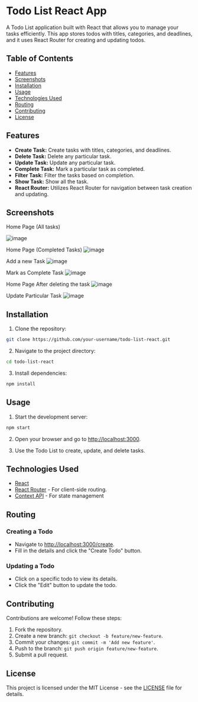 # Todo List React App

A Todo List application built with React that allows you to manage your tasks efficiently. This app stores todos with titles, categories, and deadlines, and it uses React Router for creating and updating todos.

## Table of Contents

- [Features](#features)
- [Screenshots](#screenshots)
- [Installation](#installation)
- [Usage](#usage)
- [Technologies Used](#technologies-used)
- [Routing](#routing)
- [Contributing](#contributing)
- [License](#license)


## Features

- **Create Task:** Create tasks with titles, categories, and deadlines.
- **Delete Task:** Delete any particular task.
- **Update Task:** Update any particular task.
- **Complete Task:** Mark a particular task as completed.
- **Filter Task:** Filter the tasks based on completion.
- **Show Task:** Show all the task.
- **React Router:** Utilizes React Router for navigation between task creation and updating.


## Screenshots

Home Page (All tasks)

![image](https://github.com/utkarshgupta04092003/react-todo-list/assets/63789702/68d0f25d-c783-44f0-b42e-6b2ee5f42bea)

Home Page (Completed Tasks)
![image](https://github.com/utkarshgupta04092003/react-todo-list/assets/63789702/eec3163b-1491-4fb0-929b-7c285f5b92e3)

Add a new Task
![image](https://github.com/utkarshgupta04092003/react-todo-list/assets/63789702/adc2e18a-7511-4dde-9a81-c9203eb4aecb)

Mark as Complete Task
![image](https://github.com/utkarshgupta04092003/react-todo-list/assets/63789702/41fa2503-dcdc-4676-b786-c7f5cd09215b)


Home Page After deleting the task
![image](https://github.com/utkarshgupta04092003/react-todo-list/assets/63789702/e2b4ea33-e87f-4d56-9b42-dfe6f7e2a587)

Update Particular Task
![image](https://github.com/utkarshgupta04092003/react-todo-list/assets/63789702/b37ddcef-fb12-4c1a-8987-8252cfa32437)


## Installation

1. Clone the repository:

```bash
git clone https://github.com/your-username/todo-list-react.git
```

2. Navigate to the project directory:

```bash
cd todo-list-react
```

3. Install dependencies:

```bash
npm install
```

## Usage

1. Start the development server:

```bash
npm start
```

2. Open your browser and go to [http://localhost:3000](http://localhost:3000).

3. Use the Todo List to create, update, and delete tasks.

## Technologies Used

- [React](https://reactjs.org/)
- [React Router](https://reactrouter.com/) - For client-side routing.
- [Context API](https://legacy.reactjs.org/docs/context.html) - For state management
  
## Routing

### Creating a Todo

- Navigate to [http://localhost:3000/create](http://localhost:3000/create).
- Fill in the details and click the "Create Todo" button.

### Updating a Todo

- Click on a specific todo to view its details.
- Click the "Edit" button to update the todo.

## Contributing

Contributions are welcome! Follow these steps:

1. Fork the repository.
2. Create a new branch: `git checkout -b feature/new-feature`.
3. Commit your changes: `git commit -m 'Add new feature'`.
4. Push to the branch: `git push origin feature/new-feature`.
5. Submit a pull request.

## License

This project is licensed under the MIT License - see the [LICENSE](LICENSE) file for details.

